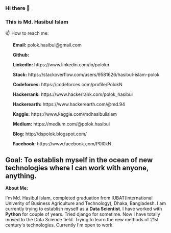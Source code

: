 ### Hi there 👋
### This is Md. Hasibul Islam
📫 How to reach me:

<ul><b>Email:</b> polok.hasibul@gmail.com</ul>
<ul><b>Github:</b><script type="text/javascript"> alert("Just Kidding"); </script></ul>
<ul><b>LinkedIn:</b> https://www.linkedin.com/in/polokn</ul>
<ul><b>Stack:</b> https://stackoverflow.com/users/9581626/hasibul-islam-polok</ul>
<ul><b>Codeforces:</b> https://codeforces.com/profile/PolokN</ul>
<ul><b>Hackerrank:</b> https://www.hackerrank.com/polok_hasibul</ul>
<ul><b>Hackerearth:</b> https://www.hackerearth.com/@md.94</ul>
<ul><b>Kaggle:</b> https://www.kaggle.com/mdhasibulislam</ul>
<ul><b>Medium:</b> https://medium.com/@polok.hasibul</ul>
<ul><b>Blog:</b> http://dspolok.blogspot.com/</ul>
<ul><b>Facebook:</b> https://www.facebook.com/P0l0kN</ul>

## Goal: To establish myself in the ocean of new technologies where I can work with anyone, anything. 

**About Me:**<p> I'm Md. Hasibul Islam, completed graduation from IUBAT(International Univerity of Business Agriculture and Technology), Dhaka, Bangladesh. I am currently trying to establish myself as a <b>Data Scientist</b>. I have worked with <b>Python</b> for couple of years. Tried django for sometime. Now I have totally moved to the Data Science field. Trying to learn the new methods of 21st century's technologies. Currently I'm open to work. </p>


